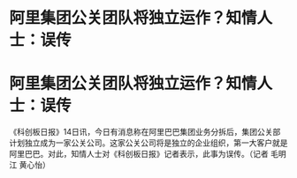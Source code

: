 # 阿里集团公关团队将独立运作？知情人士：误传

# 阿里集团公关团队将独立运作？知情人士：误传

《科创板日报》14日讯，今日有消息称在阿里巴巴集团业务分拆后，集团公关部计划独立成为一家公关公司。这家公关公司将是独立的企业组织，第一大客户就是阿里巴巴。对此，知情人士对《科创板日报》记者表示，此事为误传。（记者
毛明江 黄心怡）

